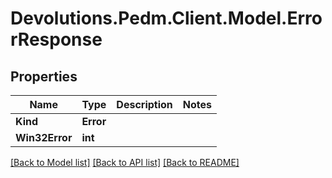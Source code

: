# Devolutions.Pedm.Client.Model.ErrorResponse

## Properties

Name | Type | Description | Notes
------------ | ------------- | ------------- | -------------
**Kind** | **Error** |  | 
**Win32Error** | **int** |  | 

[[Back to Model list]](../README.md#documentation-for-models) [[Back to API list]](../README.md#documentation-for-api-endpoints) [[Back to README]](../README.md)


